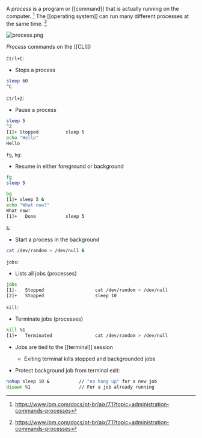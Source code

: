 A *process* is a program or [[command]] that is actually running on the computer. [^1]
The [[operating system]] can run many different processes at the same time. [^1]

![process.png](process.png)

*Process* commands on the [[CLI]]:

`Ctrl+C`:
- Stops a process
```bash
sleep 60
^C
```

`Ctrl+Z`:
- Pause a process
```bash
sleep 5
^Z
[1]+ Stopped          sleep 5
echo "Hello"
Hello
```

`fg`, `bg`:
- Resume in either foreground or background
```bash
fg
sleep 5
```

```bash
bg
[1]+ sleep 5 &
echo "What now?"
What now?
[1]+   Done           sleep 5
```

`&`:
- Start a process in the background
```bash
cat /dev/random > /dev/null &
```

`jobs`:
- Lists all jobs (processes)
```bash
jobs
[1]-   Stopped                   cat /dev/random > /dev/null
[2]+   Stopped                   sleep 10
```

`kill`:
- Terminate jobs (processes)
```bash
kill %1
[1]+   Terminated                cat /dev/random > /dev/null
```

- Jobs are tied to the [[terminal]] session
	- Exiting terminal kills stopped and backgrounded jobs

- Protect background job from terminal exit:
```bash
nohup sleep 10 &           // "no hang up" for a new job
disown %1                  // For a job already running
```

[^1]: https://www.ibm.com/docs/pt-br/aix/7.1?topic=administration-commands-processes
